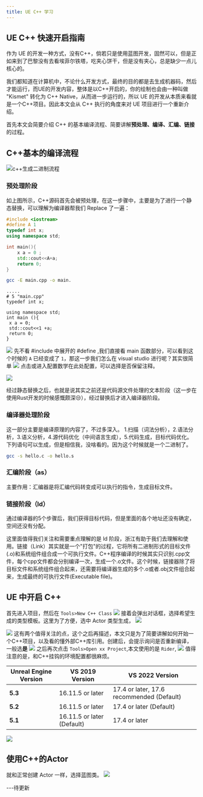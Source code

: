 ```yaml
---
title: UE C++ 学习
---
```

## UE C++ 快速开启指南

作为 UE 的开发一种方式，没有C++，倘若只是使用蓝图开发，固然可以，但是正如来到了巴黎没有去看埃菲尔铁塔，吃夹心饼干，但是没有夹心，总是缺少一点儿核心的。

我们都知道在计算机中，不论什么开发方式，最终的目的都是去生成机器码，然后才能运行，而UE的开发内容，整体是以C++开启的，你的绘制也会由一种叫做 "Kismet" 转化为 C++ Native，从而进一步运行的，所以 UE 的开发从本质来看就是一个C++项目。因此本文会从 C++ 执行的角度来对 UE 项目进行一个重新介绍。

首先本文会简要介绍 C++ 的基本编译流程、简要讲解**预处理、编译、汇编、链接**的过程。

## C++基本的编译流程

![c++生成二进制流程](media/c++生成二进制流程.png)

### 预处理阶段
如上图所示，C++源码首先会被预处理，在这一步骤中，主要是为了进行一个静态替换，可以理解为编译器帮我们 Replace 了一遍：

```cpp
#include <iostream>
#define A 1
typedef int x;
using namespace std;

int main(){
	x a = 0 ;
	std::cout<<A+a;
	return 0;
}

```

```sh 
gcc -E main.cpp -o main.
```
```i
.....
# 5 "main.cpp"
typedef int x;

using namespace std;
int main (){
 x a = 0;
 std::cout<<1 +a;
 return 0;
}
```
![](media/m_1033babb3ac32e8529c55e898877f0ce_r.png)
先不看 #include 中展开的 #define ,我们直接看 main 函数部分，可以看到这个时候的 `A` 已经变成了 `1`，那这一步我们怎么在 visual studio 进行呢？其实很简单
![](media/m_62a130aa1d38e8818a20a3b77d8d4b51_r.png)
点击或进入配置数学在此处配置，可以选择是否保留注释。

![](media/m_59d25d675aae1fb833fca9a861c270ea_r.png)

经过静态替换之后，也就是说其实之前还是代码源文件处理的文本阶段（这一步在使用Rust开发的时候感慨颇深😒），经过替换后才进入编译器阶段。

### 编译器处理阶段
这一部分主要是编译原理的内容了，不过多深入。
1.扫描（词法分析），2.语法分析，3.语义分析，4.源代码优化（中间语言生成），5.代码生成，目标代码优化。
下列语句可以生成，但是相信我，没啥看的。因为这个时候就是一个二进制了。
```sh
gcc -s hello.c -o hello.s
```
### 汇编阶段（as）
主要作用：汇编器是将汇编代码转变成可以执行的指令，生成目标文件。

### 链接阶段（ld）
通过编译器的5个步骤后，我们获得目标代码，但是里面的各个地址还没有确定，空间还没有分配。

这里面值得我们关注和需要重点理解的是 ld 阶段，浙江有助于我们去理解和使用。链接（Link）其实就是一个"打包"的过程，它将所有二进制形式的目标文件(.o)和系统组件组合成一个可执行文件。C++程序编译的时候其实只识别.cpp文件，每个cpp文件都会分别编译一次，生成一个.o文件。这个时候，链接器除了将目标文件和系统组件组合起来，还需要将编译器生成的多个.o或者.obj文件组合起来，生成最终的可执行文件(Executable file)。


## UE 中开启 C++
首先进入项目，然后在 `Tools>New C++ Class`
![](media/m_be157f2bcda5d660e8dfd31c8d64b28e_r.png)
接着会弹出对话框，选择希望生成的类型模板。这里为了方便，选中 Actor 类型生成，
![](media/m_7fbc71a0f4a265e6b6752f3ea95b601e_r.png)

![](media/m_4aa4e9f6963fc805255737bd37b9626a_r.png)
这有两个值得关注的点，这个之后再描述，本文只是为了简要讲解如何开始一个C++项目，以及看的懂外部C++库引用。创建后，会提示询问是否重新编译，一般选**是**
![](media/m_521f70b8671af7fd55be9eb895dddb0e_r.png)
之后再次点击 `Tools>Open xx Project`,本文使用的是 `Rider`,
![](media/m_cb4c558e698ba807af0a66f86c75a617_r.png)
值得注意的是，和C++挂钩的环境配置都很麻烦。

|Unreal Engine Version|VS 2019 Version|VS 2022 Version|
|---|---|---|
|**5.3**|16.11.5 or later|17.4 or later, 17.6 recommended (Default)|
|**5.2**|16.11.5 or later|17.4 or later (Default)|
|**5.1**|16.11.5 or later (Default)|17.4 or later|

![](media/m_fb9987b2cdb0d44b59df169cd454aeec_r.png)

## 使用C++的Actor
就和正常创建 Actor 一样，选择蓝图类。
![](media/m_d9c80903ca032830032735add8677eb2_r.png)

---待更新